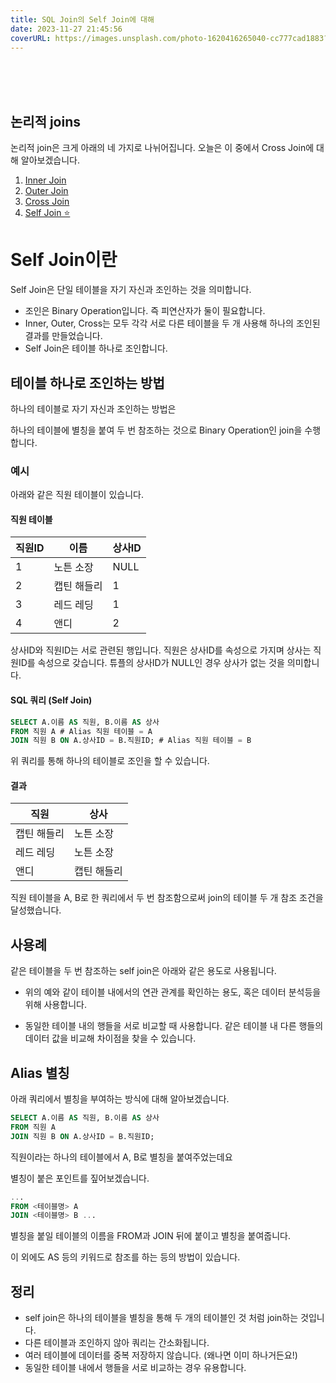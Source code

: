 ```yaml
---
title: SQL Join의 Self Join에 대해
date: 2023-11-27 21:45:56
coverURL: https://images.unsplash.com/photo-1620416265040-cc777cad1883?q=80&w=2940&auto=format&fit=crop&ixlib=rb-4.0.3&ixid=M3wxMjA3fDB8MHxwaG90by1wYWdlfHx8fGVufDB8fHx8fA%3D%3D
---
```

<br />
<br />
<br />


## 논리적 joins

논리적 join은 크게 아래의 네 가지로 나뉘어집니다.
오늘은 이 중에서 Cross Join에 대해 알아보겠습니다.

1. <a href="/blog/Engineer-Information-Processing/SQL-Inner-join/">Inner Join</a>
2. <a href="/blog/Engineer-Information-Processing/SQL-Outer-join/">Outer ️Join</a>
3. <a href="/blog/Engineer-Information-Processing/SQL-Cross-join/">Cross Join </a>
4. <a href="/blog/Engineer-Information-Processing/SQL-Self-join/">Self Join ⭐</a>


# Self Join이란

Self Join은 단일 테이블을 자기 자신과 조인하는 것을 의미합니다.

- 조인은 Binary Operation입니다. 즉 피연산자가 둘이 필요합니다.
- Inner, Outer, Cross는 모두 각각 서로 다른 테이블을 두 개 사용해 하나의 조인된 결과를 만들었습니다.
- Self Join은 테이블 하나로 조인합니다.


## 테이블 하나로 조인하는 방법

하나의 테이블로 자기 자신과 조인하는 방법은

하나의 테이블에 별칭을 붙여 두 번 참조하는 것으로 Binary Operation인 join을 수행합니다.

### 예시

아래와 같은 직원 테이블이 있습니다.

#### 직원 테이블
| 직원ID | 이름     | 상사ID |
|--------|---------|--------|
| 1      | 노튼 소장 | NULL   |
| 2      | 캡틴 해들리 | 1      |
| 3      |  레드 레딩 | 1      |
| 4      | 앤디 | 2      |

상사ID와 직원ID는 서로 관련된 행입니다.
직원은 상사ID를 속성으로 가지며 상사는 직원ID를 속성으로 갖습니다.
튜플의 상사ID가 NULL인 경우 상사가 없는 것을 의미합니다.

#### SQL 쿼리 (Self Join)
```sql
SELECT A.이름 AS 직원, B.이름 AS 상사
FROM 직원 A # Alias 직원 테이블 = A
JOIN 직원 B ON A.상사ID = B.직원ID; # Alias 직원 테이블 = B
```

위 쿼리를 통해 하나의 테이블로 조인을 할 수 있습니다.

#### 결과
| 직원   | 상사   |
|-------|-------|
| 캡틴 해들리 | 노튼 소장 |
| 레드 레딩 | 노튼 소장 |
| 앤디 | 캡틴 해들리 |

직원 테이블을 A, B로 한 쿼리에서 두 번 참조함으로써
join의 테이블 두 개 참조 조건을 달성했습니다.

## 사용례

같은 테이블을 두 번 참조하는 self join은 아래와 같은 용도로 사용됩니다.

- 위의 예와 같이 테이블 내에서의 연관 관계를 확인하는 용도,
혹은 데이터 분석등을 위해 사용합니다.

- 동일한 테이블 내의 행들을 서로 비교할 때 사용합니다.
같은 테이블 내 다른 행들의 데이터 값을 비교해 차이점을 찾을 수 있습니다.


## Alias 별칭

아래 쿼리에서 별칭을 부여하는 방식에 대해 알아보겠습니다.

```sql
SELECT A.이름 AS 직원, B.이름 AS 상사
FROM 직원 A
JOIN 직원 B ON A.상사ID = B.직원ID;
```

직원이라는 하나의 테이블에서 A, B로 별칭을 붙여주었는데요

별칭이 붙은 포인트를 짚어보겠습니다.

```sql
...
FROM <테이블명> A
JOIN <테이블명> B ...
```

별칭을 붙일 테이블의 이름을 FROM과 JOIN 뒤에 붙이고
별칭을 붙여줍니다.

이 외에도 AS 등의 키워드로 참조를 하는 등의 방법이 있습니다.

## 정리

- self join은 하나의 테이블을 별칭을 통해 두 개의 테이블인 것 처럼
join하는 것입니다.
- 다른 테이블과 조인하지 않아 쿼리는 간소화됩니다.
- 여러 테이블에 데이터를 중복 저장하지 않습니다. (왜나면 이미 하나거든요!)
- 동일한 테이블 내에서 행들을 서로 비교하는 경우 유용합니다.
